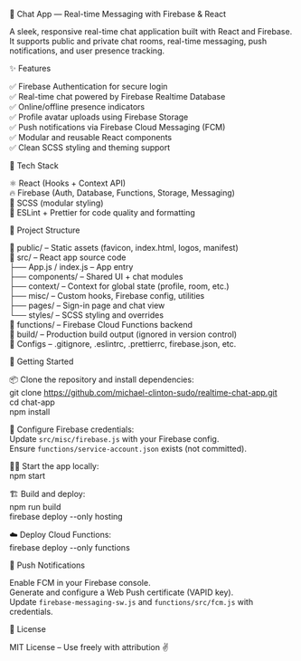 💬 Chat App — Real-time Messaging with Firebase & React

A sleek, responsive real-time chat application built with React and Firebase. It supports public and private chat rooms, real-time messaging, push notifications, and user presence tracking.

✨ Features

✅ Firebase Authentication for secure login  
✅ Real-time chat powered by Firebase Realtime Database  
✅ Online/offline presence indicators  
✅ Profile avatar uploads using Firebase Storage  
✅ Push notifications via Firebase Cloud Messaging (FCM)  
✅ Modular and reusable React components  
✅ Clean SCSS styling and theming support  

🧰 Tech Stack

⚛️ React (Hooks + Context API)  
🔥 Firebase (Auth, Database, Functions, Storage, Messaging)  
🎨 SCSS (modular styling)  
🧹 ESLint + Prettier for code quality and formatting  

📁 Project Structure

📂 public/ – Static assets (favicon, index.html, logos, manifest)  
📂 src/ – React app source code  
   ├── App.js / index.js – App entry  
   ├── components/ – Shared UI + chat modules  
   ├── context/ – Context for global state (profile, room, etc.)  
   ├── misc/ – Custom hooks, Firebase config, utilities  
   ├── pages/ – Sign-in page and chat view  
   └── styles/ – SCSS styling and overrides  
📂 functions/ – Firebase Cloud Functions backend  
📂 build/ – Production build output (ignored in version control)  
📝 Configs – .gitignore, .eslintrc, .prettierrc, firebase.json, etc.  

🚀 Getting Started

📦 Clone the repository and install dependencies:  
git clone https://github.com/michael-clinton-sudo/realtime-chat-app.git  
cd chat-app  
npm install

🔐 Configure Firebase credentials:  
Update `src/misc/firebase.js` with your Firebase config.  
Ensure `functions/service-account.json` exists (not committed).

👨‍💻 Start the app locally:  
npm start

🏗️ Build and deploy:  
npm run build  
firebase deploy --only hosting

☁️ Deploy Cloud Functions:  
firebase deploy --only functions

🔔 Push Notifications

Enable FCM in your Firebase console.  
Generate and configure a Web Push certificate (VAPID key).  
Update `firebase-messaging-sw.js` and `functions/src/fcm.js` with credentials.

📄 License

MIT License – Use freely with attribution ✌️
